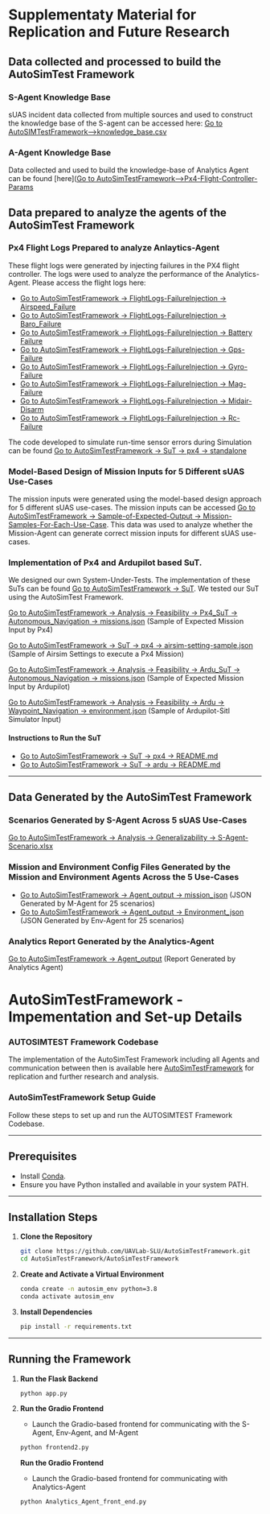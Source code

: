 

# Supplementaty Material for Replication and Future Research

## Data collected and processed to build the AutoSimTest Framework

### S-Agent Knowledge Base 
sUAS incident data collected from multiple sources and used to construct the knowledge base of the S-agent can be accessed here: [Go to AutoSIMTestFramework-->knowledge_base.csv](AutoSIMTestFramework/knowledga_base.csv)

### A-Agent Knowledge Base
Data collected and used to build the knowledge-base of Analytics Agent can be found [here]([Go to AutoSimTestFramework-->Px4-Flight-Controller-Params](AutoSimTestFramework/Px4-Flight-Controller-Params/)


## Data prepared to analyze the agents of the AutoSimTest Framework

### Px4 Flight Logs Prepared to analyze Anlaytics-Agent
These flight logs were generated by injecting failures in the PX4 flight controller. The logs were used to analyze the performance of the Analytics-Agent. Please access the flight logs here:
 
- [Go to AutoSimTestFramework → FlightLogs-FailureInjection → Airspeed_Failure](AutoSimTestFramework/FlightLogs-FailureInjection/airspeed_fail/readme.md)  
- [Go to AutoSimTestFramework → FlightLogs-FailureInjection → Baro_Failure](AutoSimTestFramework/FlightLogs-FailureInjection/baro_fail/readme.md)  
- [Go to AutoSimTestFramework → FlightLogs-FailureInjection → Battery Failure](AutoSimTestFramework/FlightLogs-FailureInjection/battery_fail/readme.md)  
- [Go to AutoSimTestFramework → FlightLogs-FailureInjection → Gps-Failure](AutoSimTestFramework/FlightLogs-FailureInjection/gps_fail/readme.md)  
- [Go to AutoSimTestFramework → FlightLogs-FailureInjection → Gyro-Failure](AutoSimTestFramework/FlightLogs-FailureInjection/gyro_fail/readme.md)  
- [Go to AutoSimTestFramework → FlightLogs-FailureInjection → Mag-Failure](AutoSimTestFramework/FlightLogs-FailureInjection/mag_fail/readme.md)  
- [Go to AutoSimTestFramework → FlightLogs-FailureInjection → Midair-Disarm](AutoSimTestFramework/FlightLogs-FailureInjection/midair_disarm/readme.md)  
- [Go to AutoSimTestFramework → FlightLogs-FailureInjection → Rc-Failure](AutoSimTestFramework/FlightLogs-FailureInjection/rc_signal_fail/readme.md)

  
The code developed to simulate run-time sensor errors during Simulation can be found [Go to AutoSimTestFramework → SuT → px4 → standalone](SuT/px4/standalone/)

### Model-Based Design of Mission Inputs for 5 Different sUAS Use-Cases

The mission inputs were generated using the model-based design approach for 5 different sUAS use-cases. The mission inputs can be accessed [Go to AutoSimTestFramework → Sample-of-Expected-Output → Mission-Samples-For-Each-Use-Case](Sample-of-Expected-Output/Mission-Samples-For-Each-Use-Case/). This data was used to analyze whether the Mission-Agent can generate correct mission inputs for different sUAS use-cases.



### Implementation of Px4 and Ardupilot based SuT.

We designed our own System-Under-Tests. The implementation of these SuTs can be found [Go to AutoSimTestFramework → SuT](AutoSimTestFramework-1F4D/SuT/). We tested our SuT using the AutoSimTest Framework.

[Go to AutoSimTestFramework → Analysis → Feasibility → Px4_SuT → Autonomous_Navigation → missions.json](Analysis/Feasibility/Px4_SuT/Autonomous_Navigation/missions.json) (Sample of Expected Mission Input by Px4)  

[Go to AutoSimTestFramework → SuT → px4 → airsim-setting-sample.json](SuT/px4/airsim-setting-sample.json) (Sample of Airsim Settings to execute a Px4 Mission)  

[Go to AutoSimTestFramework → Analysis → Feasibility → Ardu_SuT → Autonomous_Navigation → missions.json](Analysis/Feasibility/Ardu_SuT/Autonomous_Navigation/missions.json) (Sample of Expected Mission Input by Ardupilot)  

[Go to AutoSimTestFramework → Analysis → Feasibility → Ardu → Waypoint_Navigation → environment.json](Analysis/Feasibility/Ardu/Waypoint_Navigation/environment.json) (Sample of Ardupilot-Sitl Simulator Input)

#### Instructions to Run the SuT
- [Go to AutoSimTestFramework → SuT → px4 → README.md](SuT/px4/README.md)
- [Go to AutoSimTestFramework → SuT → ardu → README.md](SuT/ardu/README.md)

---

## Data Generated by the AutoSimTest Framework

### Scenarios Generated by S-Agent Across 5 sUAS Use-Cases
[Go to AutoSimTestFramework → Analysis → Generalizability → S-Agent-Scenario.xlsx](Analysis/Generalizability/S-Agent-Scenario.xlsx)  

### Mission and Environment Config Files Generated by the Mission and Environment Agents Across the 5 Use-Cases
- [Go to AutoSimTestFramework → Agent_output → mission_json](Agent_output/mission_json/) (JSON Generated by M-Agent for 25 scenarios)  
- [Go to AutoSimTestFramework → Agent_output → Environment_json](AutoSimTestFramework-1F4D/Agent_output/Environment_json/) (JSON Generated by Env-Agent for 25 scenarios)

### Analytics Report Generated by the Analytics-Agent
[Go to AutoSimTestFramework → Agent_output](AutoSimTestFramework-1F4D/Agent_output/) (Report Generated by Analytics Agent)


# AutoSimTestFramework - Impementation and Set-up Details

### AUTOSIMTEST Framework Codebase

The implementation of the AutoSimTest Framework including all Agents and communication between then is available here [AutoSimTestFramework](https://github.com/UAVLab-SLU/AutoSimTestFramework/tree/main/AutoSIMTestFramework) for replication and further research and analysis.

### AutoSimTestFramework Setup Guide

Follow these steps to set up and run the AUTOSIMTEST Framework Codebase.

---

## Prerequisites
- Install [Conda](https://docs.conda.io/en/latest/miniconda.html).
- Ensure you have Python installed and available in your system PATH.

---

## Installation Steps

1. **Clone the Repository**  
   ```bash
   git clone https://github.com/UAVLab-SLU/AutoSimTestFramework.git
   cd AutoSimTestFramework/AutoSimTestFramework
   ```

2. **Create and Activate a Virtual Environment**  
   ```bash
   conda create -n autosim_env python=3.8
   conda activate autosim_env
   ```

3. **Install Dependencies**  
   ```bash
   pip install -r requirements.txt
   ```

---

## Running the Framework

1. **Run the Flask Backend**  
   ```bash
   python app.py
   ```

2. **Run the Gradio Frontend** 
   - Launch the Gradio-based frontend for communicating with the S-Agent, Env-Agent, and M-Agent

   ```bash
   python frontend2.py
   ```

   **Run the Gradio Frontend**  
   - Launch the Gradio-based frontend for communicating with Analytics-Agent

   ```bash
   python Analytics_Agent_front_end.py
   ```
   

<!-- ## Px4 Flight Controller based SuT


## Ardupilot Flight Controller based SuT


### Execution Instructions -->


<!-- ## Other Common Components of SuT -->

<!-- ### Flight Control relay
Description:
`llm_relay` contains the code for the PX4 and ardu relay. The relay is responsible for communicating with the flight controller firmware using Mavsdk server. -->

<!-- ## Input Mission format

Waypoint based mission
first param is the speed of the drone
second param is the list of waypoints
```json
{
            "Mission": {
                "name": "Search_and_Rescue_Mission",
                "param": [
                    20,
                    [
                        [
                            0,
                            0,
                            0
                        ],
                        [
                            0,
                            10,
                            -5
                        ]
                    ]
                ]
            }
        }
```

Automated misson
```
{
    "Mission": {
        "name": "Search_and_Rescue_Mission",
        "mode": "auto",
        "center": [0, 0, 0],
        "radius": 10,
        "height": 5
    }
}
```
 -->





